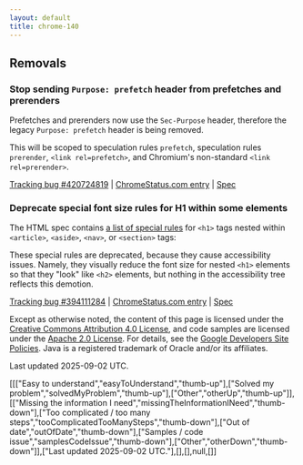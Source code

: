 ```yaml
---
layout: default
title: chrome-140
---
```


## Removals

### Stop sending `Purpose: prefetch` header from prefetches and prerenders

Prefetches and prerenders now use the `Sec-Purpose` header, therefore the legacy `Purpose: prefetch` header is being removed.

This will be scoped to speculation rules `prefetch`, speculation rules `prerender`, `<link rel=prefetch>`, and Chromium's non-standard `<link rel=prerender>`.

[Tracking bug #420724819](https://issues.chromium.org/issues/420724819) | [ChromeStatus.com entry](https://chromestatus.com/feature/5088012836536320) | [Spec](https://wicg.github.io/nav-speculation/prerendering.html#interaction-with-fetch)

### Deprecate special font size rules for H1 within some elements

The HTML spec contains [a list of special rules](https://html.spec.whatwg.org/multipage/rendering.html#sections-and-headings) for `<h1>` tags nested within `<article>`, `<aside>`, `<nav>`, or `<section>` tags:

These special rules are deprecated, because they cause accessibility issues. Namely, they visually reduce the font size for nested `<h1>` elements so that they "look" like `<h2>` elements, but nothing in the accessibility tree reflects this demotion.

[Tracking bug #394111284](https://issues.chromium.org/issues/394111284) | [ChromeStatus.com entry](https://chromestatus.com/feature/6192419898654720) | [Spec](https://github.com/whatwg/html/pull/11102)

Except as otherwise noted, the content of this page is licensed under the [Creative Commons Attribution 4.0 License](https://creativecommons.org/licenses/by/4.0/), and code samples are licensed under the [Apache 2.0 License](https://www.apache.org/licenses/LICENSE-2.0). For details, see the [Google Developers Site Policies](https://developers.google.com/site-policies). Java is a registered trademark of Oracle and/or its affiliates.

Last updated 2025-09-02 UTC.

[[["Easy to understand","easyToUnderstand","thumb-up"],["Solved my problem","solvedMyProblem","thumb-up"],["Other","otherUp","thumb-up"]],[["Missing the information I need","missingTheInformationINeed","thumb-down"],["Too complicated / too many steps","tooComplicatedTooManySteps","thumb-down"],["Out of date","outOfDate","thumb-down"],["Samples / code issue","samplesCodeIssue","thumb-down"],["Other","otherDown","thumb-down"]],["Last updated 2025-09-02 UTC."],[],[],null,[]] 
